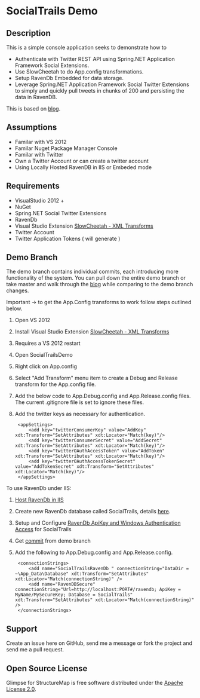 SocialTrails Demo
============================

Description
-----------

This is a simple console application seeks to demonstrate how to 

* Authenticate with Twitter REST API using Spring.NET Application Framework Social Extensions.
* Use SlowCheetah to do App.config transformations.
* Setup RavenDb Embedded for data storage.
* Leverage Spring.NET Application Framework Social Twitter Extensions to simply and quickly pull tweets in chunks of 200 and persisting the data in RavenDB.

This is based on [blog]().

Assumptions
-------

* Familar with VS 2012
* Familar Nuget Package Manager Console
* Familar with Twitter
* Own a Twitter Account or can create a twitter account
* Using Locally Hosted RavenDB in IIS or Embeded mode

Requirements
-------

* VisualStudio 2012 +
* NuGet
* Spring.NET Social Twitter Extensions
* RavenDb
* Visual Studio Extension [SlowCheetah - XML Transforms](http://t.co/rtZChVnr0o)
* Twitter Account
* Twitter Application Tokens ( will generate )

Demo Branch
-------

The demo branch contains individual commits, each introducing more functionality of the system.  You can pull down the entire demo branch or take master and walk through the [blog]() 
while comparing to the demo branch changes.  

Important -> to get the App.Config transforms to work follow steps outlined below.

1. Open VS 2012
2. Install Visual Studio Extension [SlowCheetah - XML Transforms](http://t.co/rtZChVnr0o) 
3. Requires a VS 2012 restart
4. Open SocialTrailsDemo
5. Right click on App.config
6. Select "Add Transform" menu item to create a Debug and Release transform for the App.config file.
7. Add the below code to App.Debug.config and App.Release.config files.  The current .gitignore file is set to ignore these files.
8. Add the twitter keys as necessary for authentication.

		<appSettings>
			<add key="twitterConsumerKey" value="AddKey" xdt:Transform="SetAttributes" xdt:Locator="Match(key)"/>  
			<add key="twitterConsumerSecret" value="AddSecret" xdt:Transform="SetAttributes" xdt:Locator="Match(key)"/>
			<add key="twitterOAuthAccessToken" value="AddToken" xdt:Transform="SetAttributes" xdt:Locator="Match(key)"/>
			<add key="twitterOAuthAccessTokenSecret" value="AddTokenSecret" xdt:Transform="SetAttributes" xdt:Locator="Match(key)"/>
		</appSettings>

To use RavenDb under IIS:

1. [Host RavenDb in IIS](http://ravendb.net/docs/server/deployment/as-iis-application) 
2. Create new RavenDb database called SocialTrails, details [here]().
3. Setup and Configure [RavenDb ApiKey and Windows Authentication Access](http://ravendb.net/docs/2.0/server/authentication) for SocialTrails
4. Get [commit](https://github.com/segilbert/SocialTrailsDemo/commit/cfd598af51ec500e77f6a8e7e093ca5c239cd37d) from demo branch 
5. Add the following to App.Debug.config and App.Release.config.

		<connectionStrings>
			<add name="SocialTrailsRavenDb " connectionString="DataDir = ~\App_Data\Database" xdt:Transform="SetAttributes" xdt:Locator="Match(connectionString)" />
			<add name="RavenDBSecure" connectionString="Url=http://localhost:PORT#/ravendb; ApiKey = MyName/MySecureKey; Database = SocialTrails" xdt:Transform="SetAttributes" xdt:Locator="Match(connectionString)" />
		</connectionStrings>
		
Support
-------

Create an issue here on GitHub, send me a message or fork the project and send me a pull request.

Open Source License
-------------------

Glimpse for StructureMap is free software distributed under the [Apache License 2.0](http://www.apache.org/licenses/LICENSE-2.0).
